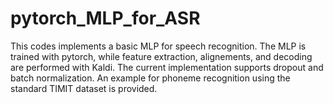 # pytorch_MLP_for_ASR
This codes implements a basic MLP for speech recognition. The MLP  is trained  with pytorch, while feature extraction, alignements, and decoding are performed with Kaldi.  The current implementation supports dropout and batch normalization. An example for phoneme recognition using the standard TIMIT dataset is provided. 
